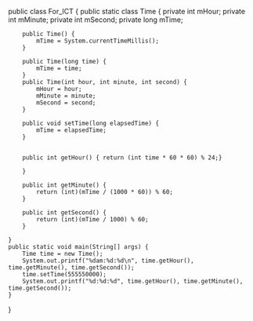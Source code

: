public class For_ICT {
    public static class Time {
        private int mHour;
        private int mMinute;
        private int mSecond;
        private long mTime;

        public Time() {
            mTime = System.currentTimeMillis();
        }

        public Time(long time) {
            mTime = time;
        }
        public Time(int hour, int minute, int second) {
            mHour = hour;
            mMinute = minute;
            mSecond = second;
        }

        public void setTime(long elapsedTime) {
            mTime = elapsedTime;
        }


        public int getHour() { return (int time * 60 * 60) % 24;}

        }

        public int getMinute() {
            return (int)(mTime / (1000 * 60)) % 60;
        }

        public int getSecond() {
            return (int)(mTime / 1000) % 60;
        }

    }
    public static void main(String[] args) {
        Time time = new Time();
        System.out.printf("%dam:%d:%d\n", time.getHour(), time.getMinute(), time.getSecond());
        time.setTime(555550000);
        System.out.printf("%d:%d:%d", time.getHour(), time.getMinute(), time.getSecond());
    }
}
